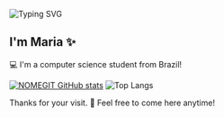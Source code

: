 ![Typing SVG](https://readme-typing-svg.herokuapp.com/?color=000000&size=30&center=true&vCenter=true&width=600&lines=Welcome!)

## I'm Maria ✨ 


💻 I'm a computer science student from Brazil!

[![NOMEGIT GitHub stats](https://github-readme-stats.vercel.app/api?username=dudyac)](https://github.com/NOMEGIT/github-readme-stats)
![Top Langs](https://github-readme-stats-git-masterrstaa-rickstaa.vercel.app/api/top-langs/?username=dudyac&layout=compact&bg_color=FFFFFF&border_color=30A3DC&title_color=E94D5F&text_color=000)

 



Thanks for your visit. 👋 Feel free to come here anytime!
